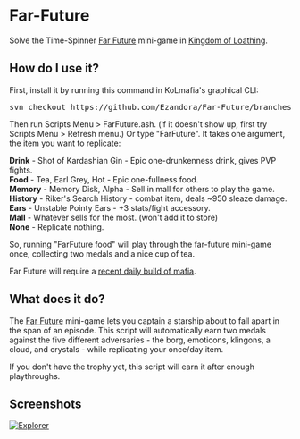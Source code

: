 Far-Future
=====
Solve the Time-Spinner [Far Future](http://kol.coldfront.net/thekolwiki/index.php/The_Far_Future)
 mini-game in [Kingdom of Loathing](http://www.kingdomofloathing.com).

How do I use it?
----------------
First, install it by running this command in KoLmafia's graphical CLI:

<pre>
svn checkout https://github.com/Ezandora/Far-Future/branches/Release/
</pre>

Then run Scripts Menu > FarFuture.ash. (if it doesn't show up, first try Scripts Menu > Refresh menu.) Or type "FarFuture". It takes one argument, the item you want to replicate:

__Drink__ - Shot of Kardashian Gin - Epic one-drunkenness drink, gives PVP fights.  
__Food__ - Tea, Earl Grey, Hot - Epic one-fullness food.  
__Memory__ - Memory Disk, Alpha - Sell in mall for others to play the game.  
__History__ - Riker's Search History - combat item, deals ~950 sleaze damage.  
__Ears__ - Unstable Pointy Ears - +3 stats/fight accessory.  
__Mall__ - Whatever sells for the most. (won't add it to store)  
__None__ - Replicate nothing.

So, running "FarFuture food" will play through the far-future mini-game once, collecting two medals and a nice cup of tea.

Far Future will require a [recent daily build of mafia](http://builds.kolmafia.us/job/Kolmafia/).

What does it do?
----------------
The [Far Future](http://kol.coldfront.net/thekolwiki/index.php/The_Far_Future) mini-game lets you captain a starship about to fall apart in the span of an episode. This script will automatically earn two medals against the five different adversaries - the borg, emoticons, klingons, a cloud, and crystals - while replicating your once/day item.

If you don't have the trophy yet, this script will earn it after enough playthroughs.

Screenshots
----------------
[![Explorer](https://raw.github.com/Ezandora/Far-Future/master/Images/Explorer.png)](https://raw.github.com/Ezandora/Far-Future/master/Images/Explorer.png)
